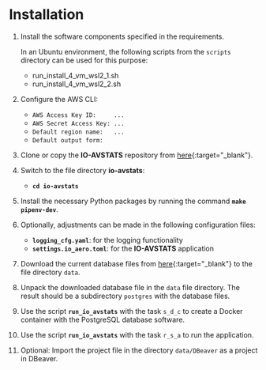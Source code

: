 # Installation

1. Install the software components specified in the requirements.


    In an Ubuntu environment, the following scripts from the `scripts` 
    directory can be used for this purpose:

    - run_install_4_vm_wsl2_1.sh
    - run_install_4_vm_wsl2_2.sh


2. Configure the AWS CLI:

    - `AWS Access Key ID:     ...`
    - `AWS Secret Access Key: ...`
    - `Default region name:   ...`
    - `Default output form:`


3. Clone or copy the **IO-AVSTATS** repository from [here](https://github.com/io-aero/io-avstats){:target="_blank"}.


4. Switch to the file directory **io-avstats**:

    - **`cd io-avstats`**


5. Install the necessary Python packages by running the command  **`make pipenv-dev`**.


6. Optionally, adjustments can be made in the following configuration files:

    - **`logging_cfg.yaml`**: for the logging functionality
    - **`settings.io_aero.toml`**: for the **IO-AVSTATS** application
 

7. Download the current database files from [here](https://drive.google.com/drive/folders/1E2X__35iujWQvXQfLrvwYbiMCwAaLE53?usp=drive_link){:target="_blank"} to the file directory `data`. 


8. Unpack the downloaded database file in the `data` file directory. The result should be a subdirectory `postgres` with the database files.


9. Use the script **`run_io_avstats`** with the task `s_d_c` to create a Docker container with the PostgreSQL database software.


10. Use the script **`run_io_avstats`** with the task `r_s_a` to run the application.


11. Optional: Import the project file in the directory `data/DBeaver` as a project in DBeaver.
